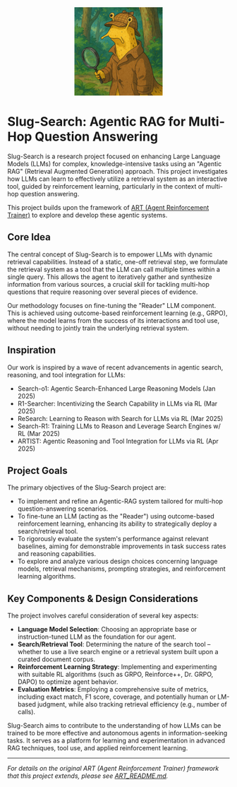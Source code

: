 <div align="center">
  <img src="assets/Inspector_Banana.png" alt="Inspector Banana - Slug Search Project" width="200"/>
</div>

# Slug-Search: Agentic RAG for Multi-Hop Question Answering

Slug-Search is a research project focused on enhancing Large Language Models (LLMs) for complex, knowledge-intensive tasks using an "Agentic RAG" (Retrieval Augmented Generation) approach. This project investigates how LLMs can learn to effectively utilize a retrieval system as an interactive tool, guided by reinforcement learning, particularly in the context of multi-hop question answering.

This project builds upon the framework of [ART (Agent Reinforcement Trainer)](./ART_README.md) to explore and develop these agentic systems.

## Core Idea

The central concept of Slug-Search is to empower LLMs with dynamic retrieval capabilities. Instead of a static, one-off retrieval step, we formulate the retrieval system as a tool that the LLM can call multiple times within a single query. This allows the agent to iteratively gather and synthesize information from various sources, a crucial skill for tackling multi-hop questions that require reasoning over several pieces of evidence.

Our methodology focuses on fine-tuning the "Reader" LLM component. This is achieved using outcome-based reinforcement learning (e.g., GRPO), where the model learns from the success of its interactions and tool use, without needing to jointly train the underlying retrieval system.

## Inspiration

Our work is inspired by a wave of recent advancements in agentic search, reasoning, and tool integration for LLMs:

*   Search-o1: Agentic Search-Enhanced Large Reasoning Models (Jan 2025)
*   R1-Searcher: Incentivizing the Search Capability in LLMs via RL (Mar 2025)
*   ReSearch: Learning to Reason with Search for LLMs via RL (Mar 2025)
*   Search-R1: Training LLMs to Reason and Leverage Search Engines w/ RL (Mar 2025)
*   ARTIST: Agentic Reasoning and Tool Integration for LLMs via RL (Apr 2025)

## Project Goals

The primary objectives of the Slug-Search project are:

*   To implement and refine an Agentic-RAG system tailored for multi-hop question-answering scenarios.
*   To fine-tune an LLM (acting as the "Reader") using outcome-based reinforcement learning, enhancing its ability to strategically deploy a search/retrieval tool.
*   To rigorously evaluate the system's performance against relevant baselines, aiming for demonstrable improvements in task success rates and reasoning capabilities.
*   To explore and analyze various design choices concerning language models, retrieval mechanisms, prompting strategies, and reinforcement learning algorithms.

## Key Components & Design Considerations

The project involves careful consideration of several key aspects:

*   **Language Model Selection**: Choosing an appropriate base or instruction-tuned LLM as the foundation for our agent.
*   **Search/Retrieval Tool**: Determining the nature of the search tool – whether to use a live search engine or a retrieval system built upon a curated document corpus.
*   **Reinforcement Learning Strategy**: Implementing and experimenting with suitable RL algorithms (such as GRPO, Reinforce++, Dr. GRPO, DAPO) to optimize agent behavior.
*   **Evaluation Metrics**: Employing a comprehensive suite of metrics, including exact match, F1 score, coverage, and potentially human or LM-based judgment, while also tracking retrieval efficiency (e.g., number of calls).

Slug-Search aims to contribute to the understanding of how LLMs can be trained to be more effective and autonomous agents in information-seeking tasks. It serves as a platform for learning and experimentation in advanced RAG techniques, tool use, and applied reinforcement learning.

---
*For details on the original ART (Agent Reinforcement Trainer) framework that this project extends, please see [ART_README.md](./ART_README.md).*